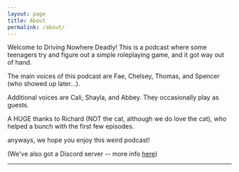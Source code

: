 ```yaml
---
layout: page
title: About
permalink: /about/
---
```


Welcome to Driving Nowhere Deadly! This is a podcast where some teenagers try and figure out a simple roleplaying game, and it got way out of hand.

The main voices of this podcast are Fae, Chelsey, Thomas, and Spencer (who showed up later…).

Additional voices are Cali, Shayla, and Abbey. They occasionally play as guests.

A HUGE thanks to Richard (NOT the cat, although we do love the cat), who helped a bunch with the first few episodes.

anyways, we hope you enjoy this weird podcast!

(We've also got a Discord server -- more info [here](/discord/))

---
